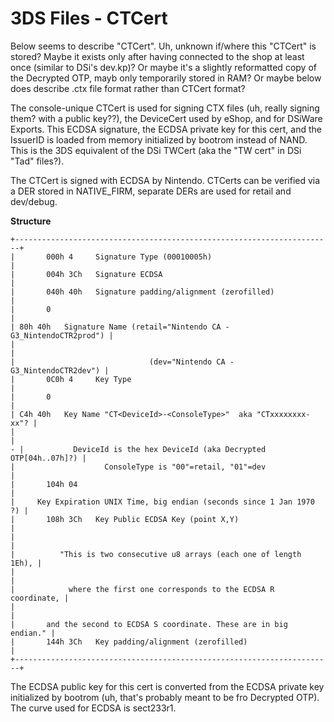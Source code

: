 # 3DS Files - CTCert


Below seems to describe \"CTCert\".
Uh, unknown if/where this \"CTCert\" is stored?
Maybe it exists only after having connected to the shop at least once
(similar to DSi\'s dev.kp)?
Or maybe it\'s a slightly reformatted copy of the Decrypted OTP, mayb
only temporarily stored in RAM?
Or maybe below does describe .ctx file format rather than CTCert
format?

The console-unique CTCert is used for signing CTX files (uh, really
signing them? with a public key??), the DeviceCert used by eShop, and
for DSiWare Exports. This ECDSA signature, the ECDSA private key for
this cert, and the IssuerID is loaded from memory initialized by bootrom
instead of NAND. This is the 3DS equivalent of the DSi TWCert (aka the
\"TW cert\" in DSi \"Tad\" files?).

The CTCert is signed with ECDSA by Nintendo. CTCerts can be verified via
a DER stored in NATIVE_FIRM, separate DERs are used for retail and
dev/debug.

**Structure**

```
+-----------------------------------------------------------------------+
|       000h 4     Signature Type (00010005h)                           |
|       004h 3Ch   Signature ECDSA                                      |
|       040h 40h   Signature padding/alignment (zerofilled)             |
|       0                                                               |
| 80h 40h   Signature Name (retail="Nintendo CA - G3_NintendoCTR2prod") |
|                                                                       |
|                              (dev="Nintendo CA - G3_NintendoCTR2dev") |
|       0C0h 4     Key Type                                             |
|       0                                                               |
| C4h 40h   Key Name "CT<DeviceId>-<ConsoleType>"  aka "CTxxxxxxxx-xx"? |
|                                                                       |
- |           DeviceId is the hex DeviceId (aka Decrypted OTP[04h..07h]?) |
|                    ConsoleType is "00"=retail, "01"=dev               |
|       104h 04                                                         |
|     Key Expiration UNIX Time, big endian (seconds since 1 Jan 1970 ?) |
|       108h 3Ch   Key Public ECDSA Key (point X,Y)                     |
|                                                                       |
|          "This is two consecutive u8 arrays (each one of length 1Eh), |
|                                                                       |
|            where the first one corresponds to the ECDSA R coordinate, |
|                                                                       |
|       and the second to ECDSA S coordinate. These are in big endian." |
|       144h 3Ch   Key padding/alignment (zerofilled)                   |
+-----------------------------------------------------------------------+
```


The ECDSA public key for this cert is converted from the ECDSA private
key initialized by bootrom (uh, that\'s probably meant to be fro
Decrypted OTP). The curve used for ECDSA is sect233r1.




